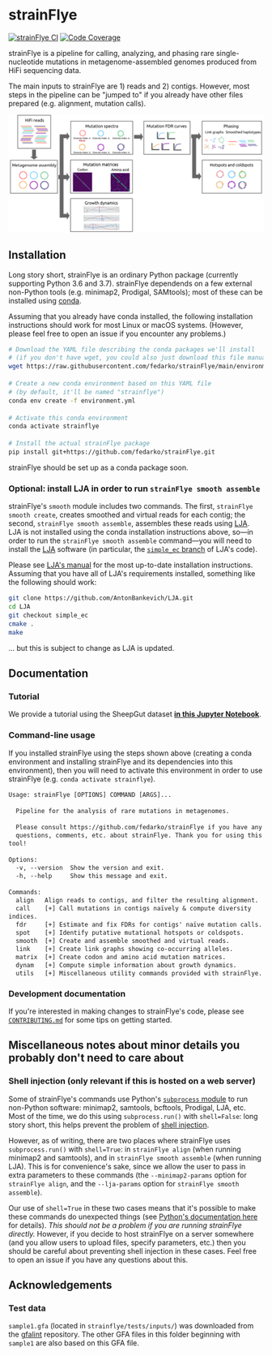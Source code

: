 # strainFlye

<a href="https://github.com/fedarko/strainFlye/actions/workflows/main.yml"><img src="https://github.com/fedarko/strainFlye/actions/workflows/main.yml/badge.svg" alt="strainFlye CI" /></a>
<a href="https://codecov.io/gh/fedarko/strainFlye"><img src="https://codecov.io/gh/fedarko/strainFlye/branch/main/graph/badge.svg" alt="Code Coverage" /></a>

strainFlye is a pipeline for calling, analyzing, and phasing rare
single-nucleotide mutations in metagenome-assembled genomes produced from
HiFi sequencing data.

The main inputs to strainFlye are 1) reads and 2) contigs.
However, most steps in the pipeline can be "jumped to" if you already have
other files prepared (e.g. alignment, mutation calls).

<img src="https://github.com/fedarko/strainFlye/raw/main/docs/strainflye-pipeline.png" alt="strainFlye pipeline diagram" />

## Installation

Long story short, strainFlye is an ordinary Python package (currently
supporting Python 3.6 and 3.7). strainFlye dependends on a few external
non-Python tools (e.g. minimap2, Prodigal, SAMtools); most of these can be
installed using [conda](https://conda.io).

Assuming that you already have conda installed, the following installation
instructions should work for most Linux or macOS systems. (However, please feel
free to open an issue if you encounter any problems.)

```bash
# Download the YAML file describing the conda packages we'll install
# (if you don't have wget, you could also just download this file manually)
wget https://raw.githubusercontent.com/fedarko/strainFlye/main/environment.yml

# Create a new conda environment based on this YAML file
# (by default, it'll be named "strainflye")
conda env create -f environment.yml

# Activate this conda environment
conda activate strainflye

# Install the actual strainFlye package
pip install git+https://github.com/fedarko/strainFlye.git
```

strainFlye should be set up as a conda package soon.

### Optional: install LJA in order to run `strainFlye smooth assemble`

strainFlye's `smooth` module includes two commands. The first,
`strainFlye smooth create`, creates smoothed and virtual reads for each contig;
the second, `strainFlye smooth assemble`, assembles these reads using
[LJA](https://github.com/AntonBankevich/LJA). LJA is not installed using the
conda installation instructions above, so—in order to run the
`strainFlye smooth assemble` command—you will need to
install the [LJA](https://github.com/AntonBankevich/LJA) software (in
particular, the
[`simple_ec` branch](https://github.com/AntonBankevich/LJA/tree/simple_ec) of
LJA's code).

Please see [LJA's manual](https://github.com/AntonBankevich/LJA/blob/main/docs/lja_manual.md)
for the most up-to-date installation instructions. Assuming that you have all
of LJA's requirements installed, something like the following should work:

```bash
git clone https://github.com/AntonBankevich/LJA.git
cd LJA
git checkout simple_ec
cmake .
make
```

... but this is subject to change as LJA is updated.

## Documentation

### Tutorial

We provide a tutorial using the SheepGut dataset **[in this Jupyter Notebook](https://nbviewer.org/github/fedarko/strainFlye/blob/main/docs/SheepGutExample.ipynb)**.

### Command-line usage

If you installed strainFlye using the steps shown above (creating a conda
environment and installing strainFlye and its dependencies into this
environment), then you will need to activate this environment in order to use
strainFlye (e.g. `conda activate strainflye`).

<!-- STARTDOCS -->
```
Usage: strainFlye [OPTIONS] COMMAND [ARGS]...

  Pipeline for the analysis of rare mutations in metagenomes.

  Please consult https://github.com/fedarko/strainFlye if you have any
  questions, comments, etc. about strainFlye. Thank you for using this tool!

Options:
  -v, --version  Show the version and exit.
  -h, --help     Show this message and exit.

Commands:
  align   Align reads to contigs, and filter the resulting alignment.
  call    [+] Call mutations in contigs naïvely & compute diversity indices.
  fdr     [+] Estimate and fix FDRs for contigs' naïve mutation calls.
  spot    [+] Identify putative mutational hotspots or coldspots.
  smooth  [+] Create and assemble smoothed and virtual reads.
  link    [+] Create link graphs showing co-occurring alleles.
  matrix  [+] Create codon and amino acid mutation matrices.
  dynam   [+] Compute simple information about growth dynamics.
  utils   [+] Miscellaneous utility commands provided with strainFlye.
```

### Development documentation

If you're interested in making changes to strainFlye's code, please see
[`CONTRIBUTING.md`](https://github.com/fedarko/strainFlye/blob/main/CONTRIBUTING.md)
for some tips on getting started.

## Miscellaneous notes about minor details you probably don't need to care about

### Shell injection (only relevant if this is hosted on a web server)

Some of strainFlye's commands use Python's
[`subprocess` module](https://docs.python.org/3/library/subprocess.html) to run
non-Python software: minimap2, samtools, bcftools, Prodigal, LJA, etc.
Most of the time, we do this using `subprocess.run()` with `shell=False`:
long story short, this helps prevent the problem of
[shell injection](https://en.wikipedia.org/wiki/Code_injection#Shell_injection).

However, as of writing, there are two places where strainFlye uses
`subprocess.run()` with `shell=True`: in `strainFlye align` (when running
minimap2 and samtools), and in `strainFlye smooth assemble` (when running LJA).
This is for convenience's sake, since we allow the user to pass in extra
parameters to these commands (the `--minimap2-params` option for `strainFlye
align`, and the `--lja-params` option for `strainFlye smooth assemble`).

Our use of `shell=True` in these two cases means that it's possible to make
these commands do unexpected things (see
[Python's documentation here](https://docs.python.org/3/library/subprocess.html#security-considerations) for details).
*This should not be a problem if you are running strainFlye directly.* However,
if you decide to host strainFlye on a server somewhere (and you allow users to
upload files, specify parameters, etc.) then you should be careful about
preventing shell injection in these cases. Feel free to open an issue if you
have any questions about this.

## Acknowledgements

### Test data
`sample1.gfa` (located in `strainflye/tests/inputs/`)
was downloaded from the [gfalint](https://github.com/sjackman/gfalint)
repository. The other GFA files in this folder beginning with `sample1` are
also based on this GFA file.
